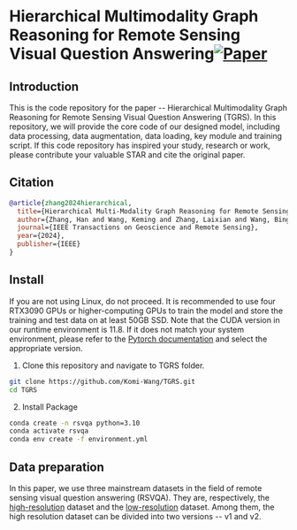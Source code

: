 # Hierarchical Multimodality Graph Reasoning for Remote Sensing Visual Question Answering[![Paper](https://img.shields.io/badge/Paper-IEEE-green)](https://ieeexplore.ieee.org/abstract/document/10771709)
## Introduction
This is the code repository for the paper -- Hierarchical Multimodality Graph Reasoning for Remote Sensing Visual Question Answering (TGRS). In this repository, we will provide the core code of our designed model, including data processing, data augmentation, data loading, key module and training script. If this code repository has inspired your study, research or work, please contribute your valuable STAR and cite the original paper.

## Citation
```bibtex
@article{zhang2024hierarchical,
  title={Hierarchical Multi-Modality Graph Reasoning for Remote Sensing Visual Question Answering},
  author={Zhang, Han and Wang, Keming and Zhang, Laixian and Wang, Bingshu and Li, Xuelong},
  journal={IEEE Transactions on Geoscience and Remote Sensing},
  year={2024},
  publisher={IEEE}
}
```

## Install
If you are not using Linux, do not proceed. It is recommended to use four RTX3090 GPUs or higher-computing GPUs to train the model and store the training and test data on at least 50GB SSD. Note that the CUDA version in our runtime environment is 11.8. If it does not match your system environment, please refer to the [Pytorch documentation](https://pytorch.org/get-started/previous-versions/) and select the appropriate version.

1. Clone this repository and navigate to TGRS folder.
```bash
git clone https://github.com/Komi-Wang/TGRS.git
cd TGRS
```

2. Install Package
```bash
conda create -n rsvqa python=3.10
conda activate rsvqa
conda env create -f environment.yml
```

## Data preparation
In this paper, we use three mainstream datasets in the field of remote sensing visual question answering (RSVQA). They are, respectively, the [high-resolution](https://zenodo.org/records/6344367) dataset and the [low-resolution](https://zenodo.org/records/6344334) dataset. Among them, the high resolution dataset can be divided into two versions -- v1 and v2.


